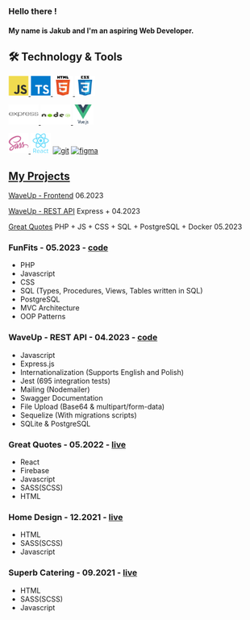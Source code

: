 ### Hello there !
#### My name is Jakub and I'm an aspiring Web Developer.


## 🛠️ Technology & Tools
<p align="left"> <a href="https://developer.mozilla.org/en-US/docs/Web/JavaScript" target="_blank" rel="noreferrer"> <img src="https://raw.githubusercontent.com/devicons/devicon/master/icons/javascript/javascript-original.svg" alt="javascript" width="40" height="40"/> </a> <a href="https://www.typescriptlang.org/" target="_blank" rel="noreferrer"> <img src="https://raw.githubusercontent.com/devicons/devicon/master/icons/typescript/typescript-original.svg" alt="typescript" width="40" height="40"/> </a>  <a href="https://www.w3.org/html/" target="_blank" rel="noreferrer"> <img src="https://raw.githubusercontent.com/devicons/devicon/master/icons/html5/html5-original-wordmark.svg" alt="html5" width="40" height="40"/> </a> <a href="https://www.w3schools.com/css/" target="_blank" rel="noreferrer"> <img src="https://raw.githubusercontent.com/devicons/devicon/master/icons/css3/css3-original-wordmark.svg" alt="css3" width="40" height="40"/> </a> </p>
 <p> </a> <a href="https://expressjs.com" target="_blank" rel="noreferrer"> <img src="https://raw.githubusercontent.com/devicons/devicon/master/icons/express/express-original-wordmark.svg" alt="express" width="60" height="40"/> </a> 
 <a href="https://nodejs.org" target="_blank" rel="noreferrer"> <img src="https://raw.githubusercontent.com/devicons/devicon/master/icons/nodejs/nodejs-original-wordmark.svg" alt="nodejs" width="60" height="40"/> </a> </a> <a href="https://vuejs.org/" target="_blank" rel="noreferrer"> <img src="https://raw.githubusercontent.com/devicons/devicon/master/icons/vuejs/vuejs-original-wordmark.svg" alt="vuejs" width="40" height="40"/> </a></p>


<p align="left">  <a href="https://sass-lang.com" target="_blank" rel="noreferrer"> <img src="https://raw.githubusercontent.com/devicons/devicon/master/icons/sass/sass-original.svg" alt="sass" width="40" height="40"/> </a> <a href="https://reactjs.org/" target="_blank" rel="noreferrer"> <img src="https://raw.githubusercontent.com/devicons/devicon/master/icons/react/react-original-wordmark.svg" alt="react" width="40" height="40"/></a> <a href="https://git-scm.com/" target="_blank" rel="noreferrer"> <img src="https://www.vectorlogo.zone/logos/git-scm/git-scm-icon.svg" alt="git" width="40" height="40"/></a> <a href="https://www.figma.com/" target="_blank" rel="noreferrer"> <img src="https://www.vectorlogo.zone/logos/figma/figma-icon.svg" alt="figma" width="40" height="40"/> </p> 



<!-- ###  Full Stack - Express + REACT
 - [WaveUp - REST API]( https://github.com/JBR-Sapeta/Express--JS--WaveUp--REST-API) 04.2023   
 - WaveUp - Frontend - In Progress -->

## My Projects 
[WaveUp - Frontend]( https://github.com/JBR-Sapeta/Express--JS--WaveUp--REST-API) 06.2023   
 
[WaveUp - REST API]( https://github.com/JBR-Sapeta/Express--JS--WaveUp--REST-API) Express +  04.2023   
 
[Great Quotes](https://greatequotes.netlify.app/) PHP + JS + CSS + SQL + PostgreSQL + Docker 05.2023   


### FunFits - 05.2023 - [code](https://github.com/JBR-Sapeta/PHP-FunFits)
- PHP
- Javascript
- CSS
- SQL (Types, Procedures, Views, Tables written in SQL)
- PostgreSQL
- MVC Architecture
- OOP Patterns

 ### WaveUp - REST API - 04.2023 - [code](https://github.com/JBR-Sapeta/JS--Express--WaveUp)
- Javascript
- Express.js
- Internationalization (Supports English and Polish)
- Jest (695 integration tests)
- Mailing (Nodemailer)
- Swagger Documentation 
- File Upload (Base64 & multipart/form-data) 
- Sequelize (With migrations scripts)
- SQLite & PostgreSQL
 
### Great Quotes - 05.2022 - [live](https://homedesign-js.netlify.app/)
- React
- Firebase
- Javascript
- SASS(SCSS)
- HTML
 
 
### Home Design - 12.2021 - [live](https://homedesign-js.netlify.app/) 
- HTML
- SASS(SCSS)
- Javascript

 
### Superb Catering - 09.2021 - [live](https://superbcatering.netlify.app/) 
- HTML
- SASS(SCSS)
- Javascript



<!---
JBR-Sapeta/JBR-Sapeta is a ✨ special ✨ repository because its `README.md` (this file) appears on your GitHub profile.
You can click the Preview link to take a look at your changes.
--->
